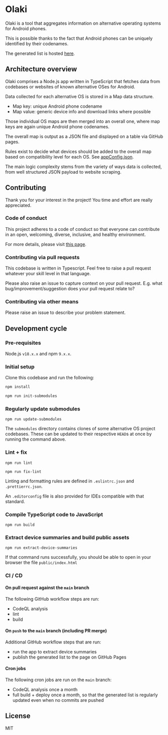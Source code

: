 # Olaki

Olaki is a tool that aggregates information on alternative operating systems for Android phones.

This is possible thanks to the fact that Android phones can be uniquely identified by their codenames.

The generated list is hosted [here](https://olaki-android.github.io/olaki/).

## Architecture overview

Olaki comprises a Node.js app written in TypeScript that fetches data from codebases or websites of known alternative OSes for Android.

Data collected for each alternative OS is stored in a Map data structure.
- Map key: unique Android phone codename
- Map value: generic device info and download links where possible 

Those individual OS maps are then merged into an overall one, where map keys are again unique Android phone codenames.

The overall map is output as a JSON file and displayed on a table via GitHub pages.

Rules exist to decide what devices should be added to the overall map based on compatibility level for each OS. See [appConfig.json](./appConfig.json).

The main logic complexity stems from the variety of ways data is collected, from well structured JSON payload to website scraping.

## Contributing

Thank you for your interest in the project! You time and effort are really appreciated.

### Code of conduct

This project adheres to a code of conduct so that everyone can contribute in an open, welcoming, diverse, inclusive, and healthy environment.

For more details, please visit [this page](https://www.contributor-covenant.org/version/2/1/code_of_conduct/).

### Contributing via pull requests

This codebase is written in Typescript. Feel free to raise a pull request whatever your skill level in that language.

Please also raise an issue to capture context on your pull request. E.g. what bug/improvement/suggestion does your pull request relate to?

### Contributing via other means

Please raise an issue to describe your problem statement.

## Development cycle

### Pre-requisites

Node.js `v18.x.x` and npm `9.x.x`.

### Initial setup

Clone this codebase and run the following:

```bash
npm install

npm run init-submodules
```

### Regularly update submodules

`npm run update-submodules`

The `submodules` directory contains clones of some alternative OS project codebases. These can be updated to their respective `HEAD`s at once by running the command above. 

### Lint + fix

`npm run lint`

`npm run fix-lint`

Linting and formatting rules are defined in `.eslintrc.json` and `.prettierrc.json`.

An `.editorconfig` file is also provided for IDEs compatible with that standard.

### Compile TypeScript code to JavaScript

`npm run build`

### Extract device summaries and build public assets

`npm run extract-device-summaries`

If that command runs successfully, you should be able to open in your browser the file `public/index.html` 

### CI / CD

#### On pull request against the `main` branch

The following GitHub workflow steps are run:
- CodeQL analysis
- lint
- build

#### On `push` to the `main` branch (including PR merge)

Additional GitHub workflow steps that are run:
- run the app to extract device summaries
- publish the generated list to the page on GitHub Pages

#### Cron jobs
The following cron jobs are run on the `main` branch:
- CodeQL analysis once a month
- full build + deploy once a month, so that the generated list is regularly updated even when no commits are pushed 

## License

MIT
